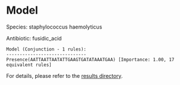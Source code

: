
# Model

Species: staphylococcus haemolyticus

Antibiotic: fusidic_acid

```
Model (Conjunction - 1 rules):
------------------------------
Presence(AATTAATTAATATTGAAGTGATATAAATGAA) [Importance: 1.00, 17 equivalent rules]

```

For details, please refer to the [results directory](../../../../../results/scm_b/staphylococcus%20haemolyticus/fusidic_acid/repeat_8/).

